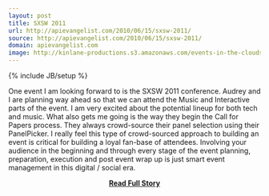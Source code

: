 ```yaml
---
layout: post
title: SXSW 2011
url: http://apievangelist.com/2010/06/15/sxsw-2011/
source: http://apievangelist.com/2010/06/15/sxsw-2011/
domain: apievangelist.com
image: http://kinlane-productions.s3.amazonaws.com/events-in-the-clouds/sxsw.jpg
---
```

{% include JB/setup %}<p>One event I am looking forward to is the SXSW 2011 conference. Audrey and I are planning way ahead so that we can attend the Music and Interactive parts of the event.
I am very excited about the potential lineup for both tech and music. What also gets me going is the way they begin the Call for Papers process. They always crowd-source their panel selection using their PanelPicker.
I really feel this type of crowd-sourced approach to building an event is critical for building a loyal fan-base of attendees.
Involving your audience in the beginning and through every stage of the event planning, preparation, execution and post event wrap up is just smart event management in this digital / social era.</p>
<center><p><a href="http://apievangelist.com/2010/06/15/sxsw-2011/" style='padding:25px; font-sze:18px; font-weight: bold;'>Read Full Story</a></p></center>
